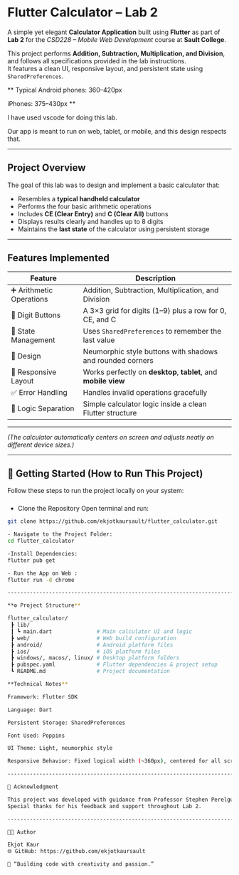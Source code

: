 #  Flutter Calculator – Lab 2

A simple yet elegant **Calculator Application** built using **Flutter** as part of **Lab 2** for the *CSD228 – Mobile Web Development* course at **Sault College**.

This project performs **Addition, Subtraction, Multiplication, and Division**, and follows all specifications provided in the lab instructions.  
It features a clean UI, responsive layout, and persistent state using `SharedPreferences`.

** Typical Android phones: 360–420px

iPhones: 375–430px **

I have used vscode for doing this lab.

Our app is meant to run on web, tablet, or mobile, and this design respects that.

---

##  Project Overview

The goal of this lab was to design and implement a basic calculator that:
- Resembles a **typical handheld calculator**
- Performs the four basic arithmetic operations
- Includes **CE (Clear Entry)** and **C (Clear All)** buttons
- Displays results clearly and handles up to 8 digits
- Maintains the **last state** of the calculator using persistent storage

---

##  Features Implemented

| Feature | Description |
|----------|-------------|
| ➕ Arithmetic Operations | Addition, Subtraction, Multiplication, and Division |
| 🔢 Digit Buttons | A 3×3 grid for digits (1–9) plus a row for 0, CE, and C |
| 💾 State Management | Uses `SharedPreferences` to remember the last value |
| 🎨 Design | Neumorphic style buttons with shadows and rounded corners |
| 📱 Responsive Layout | Works perfectly on **desktop**, **tablet**, and **mobile view** |
| ✅ Error Handling | Handles invalid operations gracefully |
| 🧠 Logic Separation | Simple calculator logic inside a clean Flutter structure |

---

*(The calculator automatically centers on screen and adjusts neatly on different device sizes.)*

---

## 🧭 Getting Started (How to Run This Project)

Follow these steps to run the project locally on your system:

###
- Clone the Repository
Open terminal and run:
```bash
git clone https://github.com/ekjotkaursault/flutter_calculator.git

- Navigate to the Project Folder:
cd flutter_calculator

-Install Dependencies:
flutter pub get

- Run the App on Web :
flutter run -d chrome

-----------------------------------------------------------------------------------------------

**⚙️ Project Structure**

flutter_calculator/
 ┣ lib/
 ┃ ┗ main.dart              # Main calculator UI and logic
 ┣ web/                     # Web build configuration
 ┣ android/                 # Android platform files
 ┣ ios/                     # iOS platform files
 ┣ windows/, macos/, linux/ # Desktop platform folders
 ┣ pubspec.yaml             # Flutter dependencies & project setup
 ┗ README.md                # Project documentation

**Technical Notes**

Framework: Flutter SDK

Language: Dart

Persistent Storage: SharedPreferences

Font Used: Poppins

UI Theme: Light, neumorphic style

Responsive Behavior: Fixed logical width (~360px), centered for all screens

------------------------------------------------------------------------------------------------------------------------------------

💬 Acknowledgment

This project was developed with guidance from Professor Stephen Perelgut.
Special thanks for his feedback and support throughout Lab 2.

------------------------------------------------------------------------------------------------------------------------------------

👩‍💻 Author

Ekjot Kaur
🌐 GitHub: https://github.com/ekjotkaursault 

💬 “Building code with creativity and passion.”






